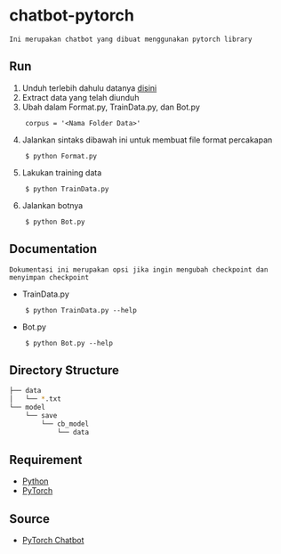 # chatbot-pytorch
	Ini merupakan chatbot yang dibuat menggunakan pytorch library 

## Run
1. Unduh terlebih dahulu datanya [disini](https://www.cs.cornell.edu/~cristian/Cornell_Movie-Dialogs_Corpus.html)
2. Extract data yang telah diunduh
3. Ubah dalam Format.py, TrainData.py, dan Bot.py
```
	corpus = '<Nama Folder Data>'
```
4. Jalankan sintaks dibawah ini untuk membuat file format percakapan
```
    $ python Format.py
```
5. Lakukan training data 
```
    $ python TrainData.py
```
6. Jalankan botnya
```
	$ python Bot.py
```

## Documentation
	Dokumentasi ini merupakan opsi jika ingin mengubah checkpoint dan menyimpan checkpoint

- TrainData.py
```
	$ python TrainData.py --help
```
- Bot.py
```
	$ python Bot.py --help
```

## Directory Structure
```bash
├── data
│   └── *.txt
└── model
   	└── save
   		└── cb_model
			└── data
```

## Requirement
- [Python](https://www.python.org/)
- [PyTorch](https://pytorch.org/)

## Source
- [PyTorch Chatbot](https://pytorch.org/tutorials/beginner/chatbot_tutorial.html)
